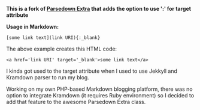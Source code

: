 **This is a fork of [Parsedown Extra](https://github.com/erusev/parsedown-extra) that adds the option to use ':' for target attribute**

__Usage in Markdown:__

`[some link text](link URI){:_blank}`

The above example creates this HTML code:

`<a href='link URI' target='_blank'>some link text</a>`

I kinda got used to the target attribute when I used to use Jekkyll and Kramdown parser to run my blog. 

Working on my own PHP-based Markdown blogging platform, there was no option to integrate Kramdown (it requires Ruby environment) so I decided to add that feature to the awesome Parsedown Extra class.
